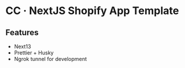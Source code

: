 # CC &middot; NextJS Shopify App Template

## Features

- Next13
- Prettier + Husky
- Ngrok tunnel for development

